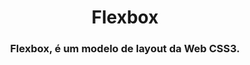 <h1 align="center">
  Flexbox
</h1>

<h3 align="center">
  Flexbox, é um modelo de layout da Web CSS3.
</h3>
